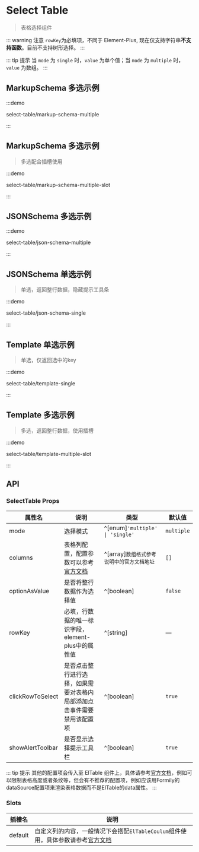 # Select Table

> 表格选择组件

::: warning 注意
`rowKey`为必填项，不同于 Element-Plus, 现在仅支持字符串**不支持函数**。目前不支持树形选择。
:::

::: tip 提示
当 `mode` 为 `single` 时，`value` 为单个值；当 `mode` 为 `multiple` 时，`value` 为数组。
:::

## MarkupSchema 多选示例

:::demo

select-table/markup-schema-multiple

:::

## MarkupSchema 多选示例

> 多选配合插槽使用

:::demo

select-table/markup-schema-multiple-slot

:::

## JSONSchema 多选示例

:::demo

select-table/json-schema-multiple

:::

## JSONSchema 单选示例

> 单选，返回整行数据，隐藏提示工具条

:::demo

select-table/json-schema-single

:::

## Template 单选示例

> 单选，仅返回选中的key

:::demo

select-table/template-single

:::

## Template 多选示例

> 多选，返回整行数据，使用插槽

:::demo

select-table/template-multiple-slot

:::

## API

### SelectTable Props

| 属性名 | 说明 | 类型 | 默认值 |
|--------|------|------|--------|
| mode | 选择模式 | ^[enum]`'multiple' \| 'single'` | `multiple` |
| columns | 表格列配置，配置参数可以参考[官方文档](https://cn.element-plus.org/zh-CN/component/table.html#table-column-%E5%B1%9E%E6%80%A7) | ^[array]`数组格式参考说明中的官方文档地址` | `[]` |
| optionAsValue | 是否将整行数据作为选择值 | ^[boolean] | `false` |
| rowKey | 必填，行数据的唯一标识字段，element-plus中的属性值 | ^[string] | — |
| clickRowToSelect | 是否点击整行进行选择，如果需要对表格内局部添加点击事件需要禁用该配置项 | ^[boolean] | `true` |
| showAlertToolbar | 是否显示选择提示工具栏 | ^[boolean] | `true` |

::: tip 提示
其他的配置项会传入至 ElTable 组件上，具体请参考[官方文档](https://cn.element-plus.org/zh-CN/component/table.html#table-%E5%B1%9E%E6%80%A7)，例如可以限制表格高度或者条纹等，但会有不推荐的配置项，例如应该用Formily的dataSource配置项来渲染表格数据而不是ElTable的data属性。
:::

### Slots

| 插槽名 | 说明 |
|--------|------|
| default | 自定义列的内容，一般情况下会搭配`ElTableCoulum`组件使用，具体参数请参考[官方文档](https://cn.element-plus.org/zh-CN/component/table.html#table-column-api) |
